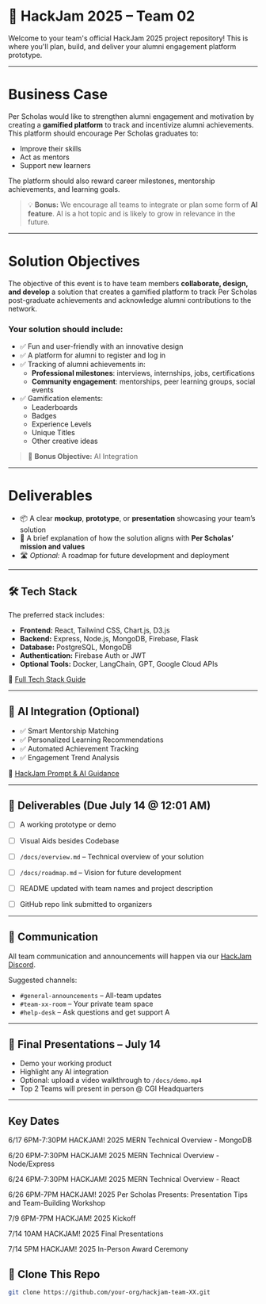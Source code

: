 # 🚀 HackJam 2025 – Team 02

Welcome to your team's official HackJam 2025 project repository! This is where you'll plan, build, and deliver your alumni engagement platform prototype.

---

# Business Case

Per Scholas would like to strengthen alumni engagement and motivation by creating a **gamified platform** to track and incentivize alumni achievements. This platform should encourage Per Scholas graduates to:

- Improve their skills  
- Act as mentors  
- Support new learners  

The platform should also reward career milestones, mentorship achievements, and learning goals.

> 💡 **Bonus:** We encourage all teams to integrate or plan some form of **AI feature**. AI is a hot topic and is likely to grow in relevance in the future.

---

# Solution Objectives

The objective of this event is to have team members **collaborate, design, and develop** a solution that creates a gamified platform to track Per Scholas post-graduate achievements and acknowledge alumni contributions to the network.

### Your solution should include:

- ✅ Fun and user-friendly with an innovative design  
- ✅ A platform for alumni to register and log in  
- ✅ Tracking of alumni achievements in:
  - **Professional milestones**: interviews, internships, jobs, certifications  
  - **Community engagement**: mentorships, peer learning groups, social events  
- ✅ Gamification elements:
  - Leaderboards  
  - Badges  
  - Experience Levels  
  - Unique Titles  
  - Other creative ideas  

> 🎯 **Bonus Objective:** AI Integration

---

# Deliverables

- 📦 A clear **mockup**, **prototype**, or **presentation** showcasing your team’s solution  
- 📝 A brief explanation of how the solution aligns with **Per Scholas’ mission and values**  
- 🛣️ *Optional:* A roadmap for future development and deployment  


---

## 🛠 Tech Stack

The preferred stack includes:

- **Frontend:** React, Tailwind CSS, Chart.js, D3.js  
- **Backend:** Express, Node.js, MongoDB, Firebase, Flask  
- **Database:** PostgreSQL, MongoDB  
- **Authentication:** Firebase Auth or JWT  
- **Optional Tools:** Docker, LangChain, GPT, Google Cloud APIs  

📎 [Full Tech Stack Guide](https://docs.google.com/document/d/1PQK927w34wE9dT0KAaeyE_TE6h_KVmFwS6DMY2cWMH8/edit)

---

## 🤖 AI Integration (Optional)

- ✅ Smart Mentorship Matching  
- ✅ Personalized Learning Recommendations  
- ✅ Automated Achievement Tracking  
- ✅ Engagement Trend Analysis

📎 [HackJam Prompt & AI Guidance](https://docs.google.com/document/d/13BNfXcpCsSEtz1f32UClN8RCdR9sLQMm/edit#heading=h.f2drw5xgfrz2)

---

## 💾 Deliverables (Due July 14 @ 12:01 AM)

- [ ] A working prototype or demo
- [ ] Visual Aids besides Codebase
- [ ] `/docs/overview.md` – Technical overview of your solution
- [ ] `/docs/roadmap.md` – Vision for future development
- [ ] README updated with team names and project description
- [ ] GitHub repo link submitted to organizers
      

---

## 📣 Communication

All team communication and announcements will happen via our [HackJam Discord](https://discord.gg/GCjP5zWy).

Suggested channels:
- `#general-announcements` – All-team updates
- `#team-xx-room` – Your private team space
- `#help-desk` – Ask questions and get support
A

---

## 🎤 Final Presentations – July 14


- Demo your working product  
- Highlight any AI integration  
- Optional: upload a video walkthrough to `/docs/demo.mp4`
- Top 2 Teams will present in person @ CGI Headquarters

---
## Key Dates 

6/17 6PM-7:30PM HACKJAM! 2025 MERN Technical Overview - MongoDB
 
6/20 6PM-7:30PM HACKJAM! 2025 MERN Technical Overview - Node/Express
 
6/24 6PM-7:30PM HACKJAM! 2025 MERN Technical Overview - React
 
6/26 6PM-7PM HACKJAM! 2025 Per Scholas Presents: Presentation Tips and Team-Building Workshop

7/9 6PM-7PM HACKJAM! 2025 Kickoff
 
7/14 10AM HACKJAM! 2025 Final Presentations
 
7/14 5PM HACKJAM! 2025 In-Person Award Ceremony

## 🧭 Clone This Repo

```bash
git clone https://github.com/your-org/hackjam-team-XX.git
